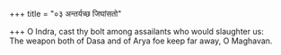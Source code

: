 +++
title = "०३ अन्तर्यच्छ जिघांसतो"

+++
O Indra, cast thy bolt among assailants who would slaughter us:  
     The weapon both of Dasa and of Arya foe keep far away, O Maghavan.